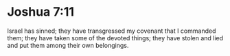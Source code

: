 # Joshua 7:11

Israel has sinned; they have transgressed my covenant that I commanded them; they have taken some of the devoted things; they have stolen and lied and put them among their own belongings.
